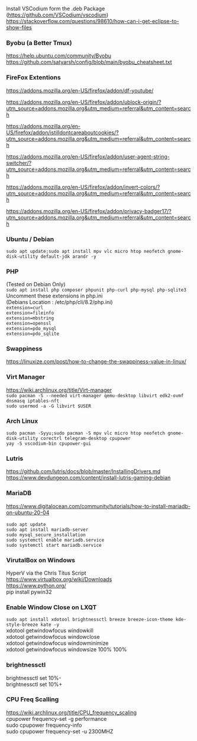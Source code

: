 Install VSCodium form the .deb Package (https://github.com/VSCodium/vscodium) <br>
https://stackoverflow.com/questions/98610/how-can-i-get-eclipse-to-show-files

### Byobu (a Better Tmux)
https://help.ubuntu.com/community/Byobu <br>
https://github.com/satyarsh/config/blob/main/byobu_cheatsheet.txt <br>

### FireFox Extentions
https://addons.mozilla.org/en-US/firefox/addon/df-youtube/

https://addons.mozilla.org/en-US/firefox/addon/ublock-origin/?utm_source=addons.mozilla.org&utm_medium=referral&utm_content=search

https://addons.mozilla.org/en-US/firefox/addon/istilldontcareaboutcookies/?utm_source=addons.mozilla.org&utm_medium=referral&utm_content=search

https://addons.mozilla.org/en-US/firefox/addon/user-agent-string-switcher/?utm_source=addons.mozilla.org&utm_medium=referral&utm_content=search

https://addons.mozilla.org/en-US/firefox/addon/invert-colors/?utm_source=addons.mozilla.org&utm_medium=referral&utm_content=search

https://addons.mozilla.org/en-US/firefox/addon/privacy-badger17/?utm_source=addons.mozilla.org&utm_medium=referral&utm_content=search
<br>

### Ubuntu / Debian
`sudo apt update;sudo apt install mpv vlc micro htop neofetch gnome-disk-utility default-jdk arandr -y`

### PHP
(Tested on Debian Only) <br>
`sudo apt install php composer phpunit php-curl php-mysql php-sqlite3` <br>
Uncomment these extensions in php.ini <br>
(Debians Location : /etc/php/cli/8.2/php.ini) <br>
`extension=curl` <br>
`extension=fileinfo` <br>
`extension=mbstring` <br>
`extension=openssl` <br>
`extension=pdo_mysql` <br>
`extension=pdo_sqlite`


### Swappiness
https://linuxize.com/post/how-to-change-the-swappiness-value-in-linux/

### Virt Manager 
https://wiki.archlinux.org/title/Virt-manager <br>
`sudo pacman -S --needed virt-manager qemu-desktop libvirt edk2-ovmf dnsmasq iptables-nft` <br>
`sudo usermod -a -G libvirt $USER`

### Arch Linux
`sudo pacman -Syyu;sudo pacman -S mpv vlc micro htop neofetch gnome-disk-utility corectrl telegram-desktop cpupower` <br>
`yay -S vscodium-bin cpupower-gui`
<br>
### Lutris
https://github.com/lutris/docs/blob/master/InstallingDrivers.md <br>
https://www.devdungeon.com/content/install-lutris-gaming-debian
<br>
### MariaDB
https://www.digitalocean.com/community/tutorials/how-to-install-mariadb-on-ubuntu-20-04 <br>
<br>
`sudo apt update` <br>
`sudo apt install mariadb-server` <br>
`sudo mysql_secure_installation` <br>
`sudo systemctl enable mariadb.service` <br>
`sudo systemctl start mariadb.service` <br>

### VirutalBox on Windows 
HyperV via the Chris Titus Script <br>
https://www.virtualbox.org/wiki/Downloads <br>
https://www.python.org/ <br>
pip install pywin32 <br>

### Enable Window Close on LXQT 
`sudo apt install xdotool brightnessctl breeze breeze-icon-theme kde-style-breeze kate -y` <br>
xdotool getwindowfocus windowkill <br>
xdotool getwindowfocus windowclose <br>
xdotool getwindowfocus windowminimize <br>
xdotool getwindowfocus windowsize 100% 100% <br>

### brightnessctl
brightnessctl set 10%- <br>
brightnessctl set 10%+ <br>

### CPU Freq Scalling
https://wiki.archlinux.org/title/CPU_frequency_scaling <br>
cpupower frequency-set -g performance <br>
sudo cpupower frequency-info <br>
sudo cpupower frequency-set -u 2300MHZ <br>
